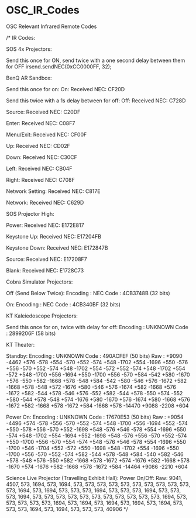 # OSC_IR_Codes
OSC Relevant Infrared Remote Codes

/* IR Codes: 

SOS 4x Projectors: 
  
  Send this once for ON, send twice with a one second delay between them for OFF
  irsend.sendNEC(0xCC0000FF, 32);

BenQ AR Sandbox:

  Send this once for on:
  On:
  Received NEC: CF20D

  Send this twice with a 1s delay between for off:
  Off:
  Received NEC: C728D
  
  Source:
  Received NEC: C20DF
  
  Enter:
  Received NEC: C08F7

  Menu/Exit:
  Received NEC: CF00F

  Up: 
  Received NEC: CD02F

  Down:
  Received NEC: C30CF
  
  Left: 
  Received NEC: CB04F

  Right:
  Received NEC: C708F

  Network Setting:
  Received NEC: C817E

  Network:
  Received NEC: C629D

SOS Projector High:

  Power:
  Received NEC: E172E817

  Keystone Up:
  Received NEC: E17204FB

  Keystone Down:
  Received NEC: E172847B
  
  Source:
  Received NEC: E17208F7

  Blank:
  Received NEC: E1728C73

Cobra Simulator Projectors:

  Off (Send Below Twice):
  Encoding  : NEC
  Code      : 4CB3748B (32 bits)

  On:
  Encoding  : NEC
  Code      : 4CB340BF (32 bits)

KT Kaleiedoscope Projectors:

  Send this once for on, twice with delay for off:
  Encoding  : UNKNOWN
  Code      : 2899206F (58 bits)

KT Theater:

  Standby:
  Encoding  : UNKNOWN
  Code      : 490ACFEF (50 bits)
  Raw       : +9090 -4462 +576 -578 +554 -570 +552 -574 +548 -1702 +554 -1696 +550 -576 +556 -570 +552 -574 +548 -1702 +554 -572 +552 -574 +548 -1702 +554 -572 +548 -1700 +556 -1694 +550 -1700 +556 -570 +584 -542 +580 -1670 +576 -550 +582 -1668 +578 -548 +584 -542 +580 -546 +576 -1672 +582 -1668 +578 -548 +572 -1676 +580 -546 +576 -1674 +582 -1668 +576 -1672 +582 -544 +578 -546 +576 -552 +582 -544 +578 -550 +574 -552 +580 -544 +578 -548 +574 -1676 +580 -1670 +576 -1674 +580 -1668 +576 -1672 +582 -1668 +578 -1672 +584 -1668 +578 -14470 +9088 -2208 +604

  Power On:
  Encoding  : UNKNOWN
  Code      : 17670E53 (50 bits)
  Raw       : +9054 -4496 +574 -578 +556 -570 +552 -574 +548 -1700 +556 -1694 +552 -574 +550 -578 +556 -570 +552 -1698 +548 -576 +546 -578 +554 -1696 +550 -574 +548 -1702 +554 -1694 +552 -1698 +548 -576 +556 -570 +552 -574 +550 -1700 +556 -570 +554 -574 +548 -576 +546 -578 +554 -1696 +550 -1700 +546 -1704 +552 -572 +550 -1698 +548 -1702 +554 -1696 +550 -1700 +556 -570 +552 -574 +582 -544 +578 -548 +584 -540 +582 -546 +578 -548 +576 -550 +582 -1668 +578 -1672 +574 -1676 +582 -1668 +578 -1670 +574 -1676 +582 -1668 +578 -1672 +584 -14464 +9086 -2210 +604
  
Science Live Projector (Travelling Exhibit Hall):
  Power On/Off: Raw:  9041, 4507, 573, 1694, 573, 1694, 573, 573, 573, 573, 573, 573, 573, 573, 573, 573, 573, 1694,
 573, 1694, 573, 573, 573, 1694, 573, 573, 573, 1694, 573, 573, 573, 1694, 573, 573, 573, 573,
 573, 573, 573, 573, 573, 573, 573, 1694, 573, 573, 573, 573, 573, 1694, 573, 1694, 573, 1694,
 573, 1694, 573, 1694, 573, 573, 573, 1694, 573, 1694, 573, 573, 573, 40906
*/
